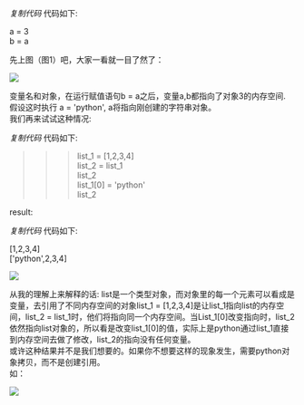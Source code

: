 _复制代码_ 代码如下:

  
a = 3  
b = a  

先上图（图1）吧，大家一看就一目了然了：  
  
![](https://img.jbzj.com/file_images/article/201312/20131204112421.jpg?2013114112911)

  
变量名和对象，在运行赋值语句b = a之后，变量a,b都指向了对象3的内存空间.  
假设这时执行 a = 'python', a将指向刚创建的字符串对象。  
我们再来试试这种情况:

_复制代码_ 代码如下:

  
>>>list_1 = [1,2,3,4]  
>>>list_2 = list_1  
>>>list_2  
>>>list_1[0] = 'python'  
>>>list_2  

result:  

_复制代码_ 代码如下:

  
[1,2,3,4]  
['python',2,3,4]  

  
  
![](https://img.jbzj.com/file_images/article/201312/20131204112522.jpg?2013114113031)

从我的理解上来解释的话: list是一个类型对象，而对象里的每一个元素可以看成是变量，去引用了不同内存空间的对象list_1 =
[1,2,3,4]是让list_1指向list的内存空间，list_2 =
list_1时，他们将指向同一个内存空间。当List_1[0]改变指向时，list_2依然指向list对象的，所以看是改变list_1[0]的值，实际上是python通过list_1直接到内存空间去做了修改，list_2的指向没有任何变量。  
或许这种结果并不是我们想要的。如果你不想要这样的现象发生，需要python对象拷贝，而不是创建引用。  
如：  
  
![](https://img.jbzj.com/file_images/article/201312/20131204112556.jpg?2013114112646)  

